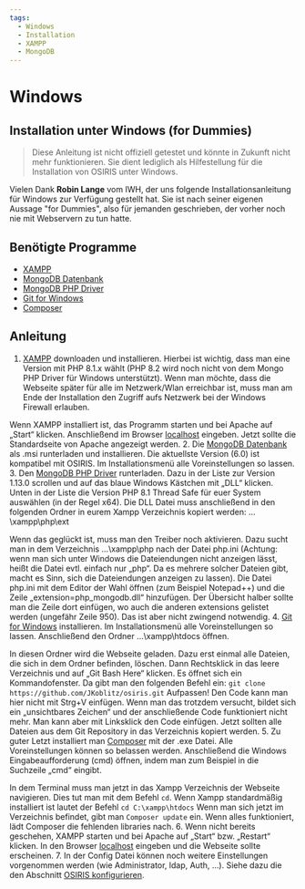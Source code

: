 ```yaml
---
tags:
  - Windows
  - Installation
  - XAMPP
  - MongoDB
---
```


# Windows

## Installation unter Windows (for Dummies)

> Diese Anleitung ist nicht offiziell getestet und könnte in Zukunft nicht mehr funktionieren. Sie dient lediglich als Hilfestellung für die Installation von OSIRIS unter Windows.

Vielen Dank **Robin Lange** vom IWH, der uns folgende Installationsanleitung für Windows zur Verfügung gestellt hat. Sie ist nach seiner eigenen Aussage "for Dummies", also für jemanden geschrieben, der vorher noch nie mit Webservern zu tun hatte.



## Benötigte Programme

* [XAMPP](https://www.apachefriends.org/download.html)
* [MongoDB Datenbank](https://www.mongodb.com/try/download/community)
* [MongoDB PHP Driver](https://pecl.php.net/package/mongodb)
* [Git for Windows](https://git-scm.com/download/win)
* [Composer](https://getcomposer.org/download/)



## Anleitung


1. [XAMPP](https://www.apachefriends.org/download.html) downloaden und installieren. Hierbei ist wichtig, dass man eine Version mit PHP 8.1.x wählt (PHP 8.2 wird noch nicht von dem Mongo PHP Driver für Windows unterstützt). Wenn man möchte, dass die Webseite später für alle im Netzwerk/Wlan erreichbar ist, muss man am Ende der Installation den Zugriff aufs Netzwerk bei der Windows Firewall erlauben.


Wenn XAMPP installiert ist, das Programm starten und bei Apache auf „Start“ klicken. Anschließend im Browser [localhost](http://localhost) eingeben. Jetzt sollte die Standardseite von Apache angezeigt werden.
2. Die [MongoDB Datenbank](https://www.mongodb.com/try/download/community) als .msi runterladen und installieren. Die aktuellste Version (6.0) ist kompatibel mit OSIRIS. Im Installationsmenü alle Voreinstellungen so lassen.
3. Den [MongoDB PHP Driver](https://pecl.php.net/package/mongodb) runterladen. Dazu in der Liste zur Version 1.13.0 scrollen und auf das blaue Windows Kästchen mit „DLL“ klicken. Unten in der Liste die Version PHP 8.1 Thread Safe für euer System auswählen (in der Regel x64). Die DLL Datei muss anschließend in den folgenden Ordner in eurem Xampp Verzeichnis kopiert werden: …\xampp\php\ext


Wenn das geglückt ist, muss man den Treiber noch aktivieren. Dazu sucht man in dem Verzeichnis …\xampp\php nach der Datei php.ini (Achtung: wenn man sich unter Windows die Dateiendungen nicht anzeigen lässt, heißt die Datei evtl. einfach nur „php“. Da es mehrere solcher Dateien gibt, macht es Sinn, sich die Dateiendungen anzeigen zu lassen).
Die Datei php.ini mit dem Editor der Wahl öffnen (zum Beispiel Notepad++) und die Zeile „extension=php\_mongodb.dll“ hinzufügen. Der Übersicht halber sollte man die Zeile dort einfügen, wo auch die anderen extensions gelistet werden (ungefähr Zeile 950). Das ist aber nicht zwingend notwendig.
4. [Git for Windows](https://git-scm.com/download/win) installieren. Im Installationsmenü alle Voreinstellungen so lassen. Anschließend den Ordner …\xampp\htdocs öffnen.


In diesen Ordner wird die Webseite geladen. Dazu erst einmal alle Dateien, die sich in dem Ordner befinden, löschen. Dann Rechtsklick in das leere Verzeichnis und auf „Git Bash Here“ klicken. Es öffnet sich ein Kommandofenster. Da gibt man den folgenden Befehl ein:
`git clone https://github.com/JKoblitz/osiris.git`
Aufpassen! Den Code kann man hier nicht mit Strg+V einfügen. Wenn man das trotzdem versucht, bildet sich ein „unsichtbares Zeichen“ und der anschließende Code funktioniert nicht mehr. Man kann aber mit Linksklick den Code einfügen.
Jetzt sollten alle Dateien aus dem Git Repository in das Verzeichnis kopiert werden.
5. Zu guter Letzt installiert man [Composer](https://getcomposer.org/download/) mit der .exe Datei. Alle Voreinstellungen können so belassen werden. Anschließend die Windows Eingabeaufforderung (cmd) öffnen, indem man zum Beispiel in die Suchzeile „cmd“ eingibt.


In dem Terminal muss man jetzt in das Xampp Verzeichnis der Webseite navigieren. Dies tut man mit dem Befehl `cd`. Wenn Xampp standardmäßig installiert ist lautet der Befehl
`cd C:\xampp\htdocs`
Wenn man sich jetzt im Verzeichnis befindet, gibt man `Composer update` ein. Wenn alles funktioniert, lädt Composer die fehlenden libraries nach.
6. Wenn nicht bereits geschehen, XAMPP starten und bei Apache auf „Start“ bzw. „Restart“ klicken. In den Browser [localhost](http://localhost) eingeben und die Webseite sollte erscheinen.
7. In der Config Datei können noch weitere Einstellungen vorgenommen werden (wie Administrator, ldap, Auth, …). Siehe dazu die den Abschnitt [OSIRIS konfigurieren](../configure/index.md).


